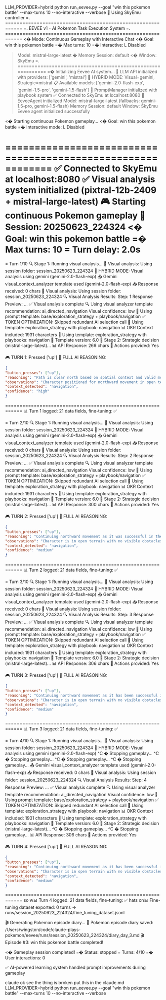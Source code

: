 LLM_PROVIDER=hybrid python run_eevee.py --goal "win this pokemon battle" --max-turns 10 --no-interactive --verbose
🚀 Using SkyEmu controller
=. ============================================================
=. EEVEE v1 - AI Pokemon Task Execution System
=. ============================================================
<� Mode: Continuous Gameplay with Interactive Chat
<� Goal: win this pokemon battle
=� Max turns: 10
=� Interactive: L Disabled
> Model: mistral-large-latest
>� Memory Session: default
<� Window: SkyEmu
=. ============================================================
=� Initializing Eevee AI system...
🤖 LLM API initialized with providers: ['gemini', 'mistral']
🔀 HYBRID MODE: Visual=gemini, Strategic=mistral
📋 Available models: ['gemini-2.0-flash-exp', 'gemini-1.5-pro', 'gemini-1.5-flash']
📖 PromptManager initialized with playbook system
✅ Connected to SkyEmu at localhost:8080
🔮 EeveeAgent initialized
   Model: mistral-large-latest (fallbacks: gemini-1.5-pro, gemini-1.5-flash)
   Memory Session: default
   Window: SkyEmu
 Eevee agent initialized successfully

<� Starting continuous Pokemon gameplay...
<� Goal: win this pokemon battle
=� Interactive mode: L Disabled

============================================================
✅ Connected to SkyEmu at localhost:8080
✅ Visual analysis system initialized (pixtral-12b-2409 + mistral-large-latest)
🎮 Starting continuous Pokemon gameplay
📁 Session: 20250623_224324
<� Goal: win this pokemon battle
=� Max turns: 10
= Turn delay: 2.0s
============================================================

= Turn 1/10
🔍 Stage 1: Running visual analysis...
🔧 Visual analysis: Using session folder: session_20250623_224324
🔀 HYBRID MODE: Visual analysis using gemini (gemini-2.0-flash-exp)
📤 Gemini visual_context_analyzer template used (gemini-2.0-flash-exp)
📥 Response received: 0 chars
🔧 Visual analysis: Using session folder: session_20250623_224324
🔍 Visual Analysis Results:
   Step: 1
   Response Preview: ...
✅ Visual analysis complete
🔍 Using visual analyzer template recommendation: ai_directed_navigation
   Visual confidence: low
📖 Using prompt template: base/exploration_strategy + playbook/navigation
✅ TOKEN OPTIMIZATION: Skipped redundant AI selection call
📖 Using template: exploration_strategy with playbook: navigation
📊 OKR Context included: 1931 characters
📖 Using template: exploration_strategy with playbooks: navigation
   📌 Template version: 6.0
🧠 Stage 2: Strategic decision (mistral-large-latest)...
📊 API Response: 266 chars
🔧 Actions provided: Yes

🎮 TURN 1: Pressed ['up']
💭 FULL AI REASONING:
   ```json
{
  "button_presses": ["up"],
  "reasoning": "Path is clear north based on spatial context and valid movements",
  "observations": "Character positioned for northward movement in open terrain",
  "context_detected": "navigation",
  "confidence": "high"
}
```
============================================================
📊 Turn 1 logged: 21 data fields, fine-tuning: ✅

= Turn 2/10
🔍 Stage 1: Running visual analysis...
🔧 Visual analysis: Using session folder: session_20250623_224324
🔀 HYBRID MODE: Visual analysis using gemini (gemini-2.0-flash-exp)
📤 Gemini visual_context_analyzer template used (gemini-2.0-flash-exp)
📥 Response received: 0 chars
🔧 Visual analysis: Using session folder: session_20250623_224324
🔍 Visual Analysis Results:
   Step: 2
   Response Preview: ...
✅ Visual analysis complete
🔍 Using visual analyzer template recommendation: ai_directed_navigation
   Visual confidence: low
📖 Using prompt template: base/exploration_strategy + playbook/navigation
✅ TOKEN OPTIMIZATION: Skipped redundant AI selection call
📖 Using template: exploration_strategy with playbook: navigation
📊 OKR Context included: 1931 characters
📖 Using template: exploration_strategy with playbooks: navigation
   📌 Template version: 6.0
🧠 Stage 2: Strategic decision (mistral-large-latest)...
📊 API Response: 300 chars
🔧 Actions provided: Yes

🎮 TURN 2: Pressed ['up']
💭 FULL AI REASONING:
   ```json
{
  "button_presses": ["up"],
  "reasoning": "Continuing northward movement as it was successful in the previous turn and no obstacles are detected",
  "observations": "Character is in open terrain with no visible obstacles",
  "context_detected": "navigation",
  "confidence": "medium"
}
```
============================================================
📊 Turn 2 logged: 21 data fields, fine-tuning: ✅

= Turn 3/10
🔍 Stage 1: Running visual analysis...
🔧 Visual analysis: Using session folder: session_20250623_224324
🔀 HYBRID MODE: Visual analysis using gemini (gemini-2.0-flash-exp)
📤 Gemini visual_context_analyzer template used (gemini-2.0-flash-exp)
📥 Response received: 0 chars
🔧 Visual analysis: Using session folder: session_20250623_224324
🔍 Visual Analysis Results:
   Step: 3
   Response Preview: ...
✅ Visual analysis complete
🔍 Using visual analyzer template recommendation: ai_directed_navigation
   Visual confidence: low
📖 Using prompt template: base/exploration_strategy + playbook/navigation
✅ TOKEN OPTIMIZATION: Skipped redundant AI selection call
📖 Using template: exploration_strategy with playbook: navigation
📊 OKR Context included: 1931 characters
📖 Using template: exploration_strategy with playbooks: navigation
   📌 Template version: 6.0
🧠 Stage 2: Strategic decision (mistral-large-latest)...
📊 API Response: 306 chars
🔧 Actions provided: Yes

🎮 TURN 3: Pressed ['up']
💭 FULL AI REASONING:
   ```json
{
  "button_presses": ["up"],
  "reasoning": "Continuing northward movement as it has been successful in the previous turns and no obstacles are detected",
  "observations": "Character is in open terrain with no visible obstacles",
  "context_detected": "navigation",
  "confidence": "medium"
}
```
============================================================
📊 Turn 3 logged: 21 data fields, fine-tuning: ✅

= Turn 4/10
🔍 Stage 1: Running visual analysis...
🔧 Visual analysis: Using session folder: session_20250623_224324
🔀 HYBRID MODE: Visual analysis using gemini (gemini-2.0-flash-exp)
^C
�  Stopping gameplay...
^C
�  Stopping gameplay...
^C
�  Stopping gameplay...
^C
�  Stopping gameplay...
📤 Gemini visual_context_analyzer template used (gemini-2.0-flash-exp)
📥 Response received: 0 chars
🔧 Visual analysis: Using session folder: session_20250623_224324
🔍 Visual Analysis Results:
   Step: 4
   Response Preview: ...
✅ Visual analysis complete
🔍 Using visual analyzer template recommendation: ai_directed_navigation
   Visual confidence: low
📖 Using prompt template: base/exploration_strategy + playbook/navigation
✅ TOKEN OPTIMIZATION: Skipped redundant AI selection call
📖 Using template: exploration_strategy with playbook: navigation
📊 OKR Context included: 1931 characters
📖 Using template: exploration_strategy with playbooks: navigation
   📌 Template version: 6.0
🧠 Stage 2: Strategic decision (mistral-large-latest)...
^C
�  Stopping gameplay...
^C
�  Stopping gameplay...
📊 API Response: 306 chars
🔧 Actions provided: Yes

🎮 TURN 4: Pressed ['up']
💭 FULL AI REASONING:
   ```json
{
  "button_presses": ["up"],
  "reasoning": "Continuing northward movement as it has been successful in the previous turns and no obstacles are detected",
  "observations": "Character is in open terrain with no visible obstacles",
  "context_detected": "navigation",
  "confidence": "medium"
}
```
============================================================
so w📊 Turn 4 logged: 21 data fields, fine-tuning: ✅
hats on📊 Fine-tuning dataset exported: 0 turns → runs/session_20250623_224324/fine_tuning_dataset.jsonl

🎬 Generating Pokemon episode diary...
📖 Pokemon episode diary saved: /Users/wingston/code/claude-plays-pokemon/eevee/runs/session_20250623_224324/diary_day_3.md
🎬 Episode #3: win this pokemon battle completed!

<� Gameplay session completed!
=� Status: stopped
= Turns: 4/10
=� User interactions: 0

✅ AI-powered learning system handled prompt improvements during gameplay

claude ok see the thing is broken 
put this in the claude.md
LLM_PROVIDER=hybrid python run_eevee.py --goal "win this pokemon battle" --max-turns 10 --no-interactive --verbose